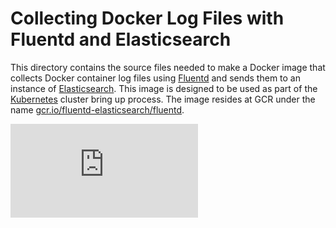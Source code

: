 # Collecting Docker Log Files with Fluentd and Elasticsearch
This directory contains the source files needed to make a Docker image
that collects Docker container log files using [Fluentd][fluentd]
and sends them to an instance of [Elasticsearch][elasticsearch].
This image is designed to be used as part of the [Kubernetes][kubernetes]
cluster bring up process. The image resides at GCR under the name
[gcr.io/fluentd-elasticsearch/fluentd][image].

[fluentd]: http://www.fluentd.org/
[elasticsearch]: https://www.elastic.co/products/elasticsearch
[kubernetes]: https://kubernetes.io
[image]: https://gcr.io/fluentd-elasticsearch/fluentd

[![Analytics](https://kubernetes-site.appspot.com/UA-36037335-10/GitHub/cluster/addons/fluentd-elasticsearch/fluentd-es-image/README.md?pixel)]()
